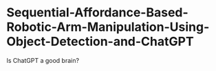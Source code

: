# Sequential-Affordance-Based-Robotic-Arm-Manipulation-Using-Object-Detection-and-ChatGPT
Is ChatGPT a good brain?
